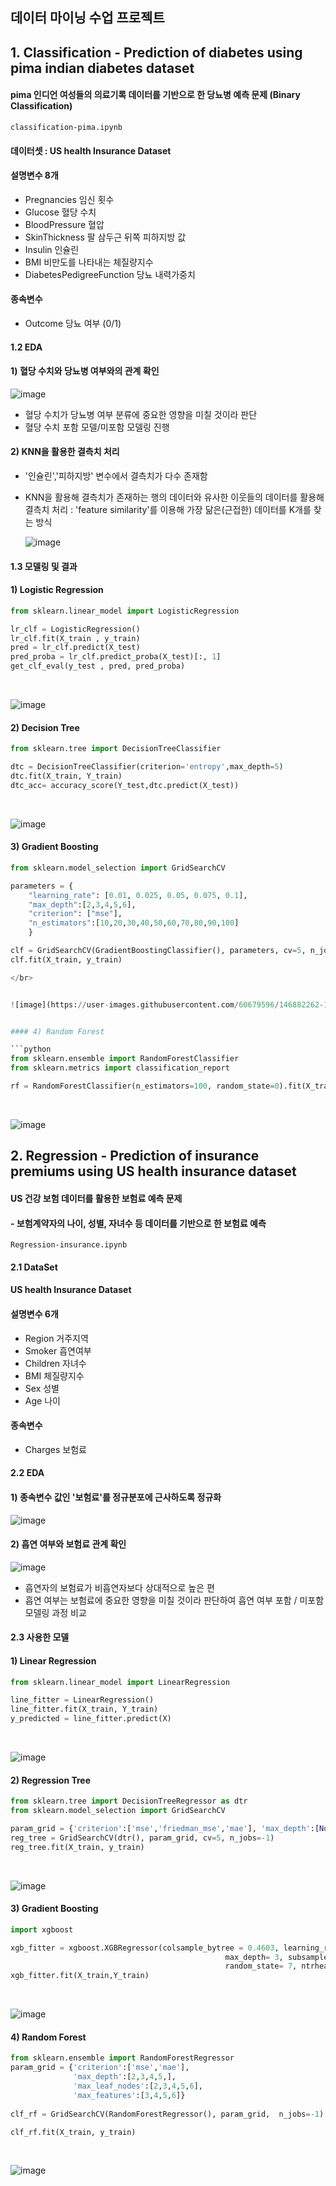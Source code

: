## 데이터 마이닝 수업 프로젝트

## 1. Classification - Prediction of diabetes using pima indian diabetes dataset
#### pima 인디언 여성들의 의료기록 데이터를 기반으로 한 당뇨병 예측 문제 (Binary Classification)

`classification-pima.ipynb`

#### 데이터셋 : US health Insurance Dataset
#### 설명변수 8개 
- Pregnancies 임신 횟수
- Glucose 혈당 수치
- BloodPressure 혈압
- SkinThickness 팔 삼두근 뒤쪽 피하지방 값
- Insulin 인슐린
- BMI 비만도를 나타내는 체질량지수
- DiabetesPedigreeFunction 당뇨 내력가중치


#### 종속변수 
- Outcome 당뇨 여부 (0/1)


#### 1.2 EDA 


#### 1) 혈당 수치와 당뇨병 여부와의 관계 확인 

![image](https://user-images.githubusercontent.com/60679596/146881974-4cb1a83c-6aad-4b6d-9123-8846f15920ff.png)
- 혈당 수치가 당뇨병 여부 분류에 중요한 영향을 미칠 것이라 판단
- 혈당 수치 포함 모델/미포함 모델링 진행 


#### 2) KNN을 활용한 결측치 처리 
- '인슐린','피하지방' 변수에서 결측치가 다수 존재함
- KNN을 활용해 결측치가 존재하는 행의 데이터와 유사한 이웃들의 데이터를 활용해 결측치 처리
  : 'feature similarity'를 이용해 가장 닮은(근접한) 데이터를 K개를 찾는 방식
  
  ![image](https://user-images.githubusercontent.com/60679596/146882174-76ccc1e0-c5ef-4f09-b329-4777eebcc289.png)

  


#### 1.3 모델링 및 결과
#### 1) Logistic Regression

```python
from sklearn.linear_model import LogisticRegression

lr_clf = LogisticRegression()
lr_clf.fit(X_train , y_train)
pred = lr_clf.predict(X_test)
pred_proba = lr_clf.predict_proba(X_test)[:, 1]
get_clf_eval(y_test , pred, pred_proba)

```

</br>

![image](https://user-images.githubusercontent.com/60679596/146882202-63e71bcf-31b3-4a0c-b47f-e27684a5c6b2.png)


#### 2) Decision Tree

```python
from sklearn.tree import DecisionTreeClassifier

dtc = DecisionTreeClassifier(criterion='entropy',max_depth=5)
dtc.fit(X_train, Y_train)
dtc_acc= accuracy_score(Y_test,dtc.predict(X_test))

```

</br>

![image](https://user-images.githubusercontent.com/60679596/146882467-9153f7a2-d5a7-4cbc-bc55-65b5aff203dc.png)


#### 3) Gradient Boosting

```python
from sklearn.model_selection import GridSearchCV

parameters = {
    "learning_rate": [0.01, 0.025, 0.05, 0.075, 0.1],
    "max_depth":[2,3,4,5,6],
    "criterion": ["mse"],
    "n_estimators":[10,20,30,40,50,60,70,80,90,100]
    }

clf = GridSearchCV(GradientBoostingClassifier(), parameters, cv=5, n_jobs=-1)
clf.fit(X_train, y_train)

</br>


![image](https://user-images.githubusercontent.com/60679596/146882262-125d95be-ff28-4a79-ac80-898e11bcfb1e.png)


#### 4) Random Forest

```python
from sklearn.ensemble import RandomForestClassifier
from sklearn.metrics import classification_report

rf = RandomForestClassifier(n_estimators=100, random_state=0).fit(X_train,y_train)

```

</br>

![image](https://user-images.githubusercontent.com/60679596/146882533-a7739375-fc1f-439f-b18a-4891c60f95ca.png)





## 2. Regression - Prediction of insurance premiums using US health insurance dataset
#### US 건강 보험 데이터를 활용한 보험료 예측 문제 
#### - 보험계약자의 나이, 성별, 자녀수 등 데이터를 기반으로 한 보험료 예측 

`Regression-insurance.ipynb`

#### 2.1 DataSet
#### US health Insurance Dataset
#### 설명변수 6개 
- Region 거주지역
- Smoker 흡연여부
- Children 자녀수
- BMI 체질량지수
- Sex 성별
- Age 나이

#### 종속변수 
- Charges 보험료


#### 2.2 EDA 
#### 1) 종속변수 값인 '보험료'를 정규분포에 근사하도록 정규화

![image](https://user-images.githubusercontent.com/60679596/146881400-a0e5db7c-f833-4500-874c-e8b8a8382f3a.png)




#### 2) 흡연 여부와 보험료 관계 확인

![image](https://user-images.githubusercontent.com/60679596/146881370-68e4a34b-3f76-4179-bbff-316654f4e329.png)


- 흡연자의 보험료가 비흡연자보다 상대적으로 높은 편
- 흡연 여부는 보험료에 중요한 영향을 미칠 것이라 판단하여 흡연 여부 포함 / 미포함 모델링 과정 비교 



#### 2.3 사용한 모델 
#### 1) Linear Regression



```python
from sklearn.linear_model import LinearRegression

line_fitter = LinearRegression()
line_fitter.fit(X_train, Y_train)
y_predicted = line_fitter.predict(X)

```

</br>


![image](https://user-images.githubusercontent.com/60679596/146881350-a8a8917f-92bc-4e7d-9f83-df31c6a35e52.png)


#### 2) Regression Tree

```python
from sklearn.tree import DecisionTreeRegressor as dtr
from sklearn.model_selection import GridSearchCV

param_grid = {'criterion':['mse','friedman_mse','mae'], 'max_depth':[None,2,3,4,5,6], 'max_leaf_nodes':[None,2,3,4,5,6,7], 'min_samples_split':[2,3,4,5,6], 'min_samples_leaf':[1,2,3]}
reg_tree = GridSearchCV(dtr(), param_grid, cv=5, n_jobs=-1)
reg_tree.fit(X_train, y_train)

```

</br>

![image](https://user-images.githubusercontent.com/60679596/146881282-8511cd38-065f-4dfc-921d-6b387f508399.png)

#### 3) Gradient Boosting

```python
import xgboost 

xgb_fitter = xgboost.XGBRegressor(colsample_bytree = 0.4603, learning_rate = 0.01, min_child_weight = 1.8, 
                                                max_depth= 3, subsample = 0.52, n_estimators = 2000, 
                                                random_state= 7, ntrhead = -1) 
xgb_fitter.fit(X_train,Y_train)
```

</br>

![image](https://user-images.githubusercontent.com/60679596/146881230-264ceb54-650a-40b0-abe4-b68b4324311e.png)

#### 4) Random Forest


```python
from sklearn.ensemble import RandomForestRegressor
param_grid = {'criterion':['mse','mae'], 
              'max_depth':[2,3,4,5,], 
              'max_leaf_nodes':[2,3,4,5,6], 
              'max_features':[3,4,5,6]}
              
clf_rf = GridSearchCV(RandomForestRegressor(), param_grid,  n_jobs=-1)

clf_rf.fit(X_train, y_train)

```

</br>

![image](https://user-images.githubusercontent.com/60679596/146881250-ad5c15de-cb64-410c-8952-e960a30e301c.png)

